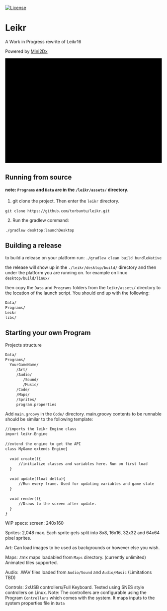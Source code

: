 [![License](https://img.shields.io/badge/License-Apache%202.0-blue.svg)](https://opensource.org/licenses/Apache-2.0)
# Leikr
A Work in Progress rewrite of Leikr16 

Powered by [Mini2Dx](https://mini2dx.org/)

![](title_menu.gif?raw=true)

## Running from source 

#### note: `Programs` and `Data` are in the `/leikr/assets/` directory. 

1. git clone the project. Then enter the `leikr` directory.

`git clone https://github.com/torbuntu/leikr.git`

2. Run the gradlew command: 

`./gradlew desktop:launchDesktop`

## Building a release 

to build a release on your platform run: `./gradlew clean build bundleNative`

the release will show up in the `./leikr/desktop/build/` directory and then under the platform you are running on.
for example on linux `desktop/build/linux/`

then copy the `Data` and `Programs` folders from the `leikr/assets/` directory to the location of the launch script. You should end up with the following:

```
Data/
Programs/
Leikr
libs/
```



## Starting your own Program

Projects structure
```
Data/
Programs/
  YourGameName/
     /Art/
     /Audio/
        /Sound/
        /Music/
     /Code/     
     /Maps/
     /Sprites/
     program.properties
```

Add `main.groovy` in the `Code/` directory. 
main.groovy contents to be runnable should be similar to the following template:

```
//imports the leikr Engine class
import leikr.Engine

//extend the engine to get the API 
class MyGame extends Engine{

  void create(){
      //initialize classes and variables here. Run on first load
  }
  
  void update(float delta){
      //Run every frame. Used for updating variables and game state
  }
  
  void render(){
      //Draws to the screen after update.
  }
}

```


WIP specs:
screen: 240x160

Sprites: 2,048 max. Each sprite gets split into 8x8, 16x16, 32x32 and 64x64 pixel sprites.

Art: Can load images to be used as backgrounds or however else you wish.

Maps: .tmx maps loadabled from `Maps` directory. (currently unlimited) Animated tiles supported.

Audio: .WAV files loaded from `Audio/Sound` and `Audio/Music`  (Limitations TBD)

Controls: 2xUSB controllers/Full Keyboard. Tested using SNES style controllers on Linux. Note: The controllers are configurable using the Program `Controllers` which comes with the system. It maps inputs to the system properties file in `Data`

